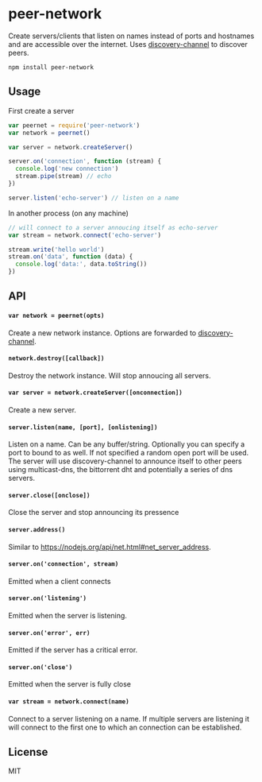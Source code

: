 # peer-network

Create servers/clients that listen on names instead of ports and hostnames and are accessible over the internet.
Uses [discovery-channel](https://github.com/maxogden/discovery-channel) to discover peers.

```
npm install peer-network
```

## Usage

First create a server

``` js
var peernet = require('peer-network')
var network = peernet()

var server = network.createServer()

server.on('connection', function (stream) {
  console.log('new connection')
  stream.pipe(stream) // echo
})

server.listen('echo-server') // listen on a name
```

In another process (on any machine)

``` js
// will connect to a server annoucing itself as echo-server
var stream = network.connect('echo-server')

stream.write('hello world')
stream.on('data', function (data) {
  console.log('data:', data.toString())
})
```

## API

#### `var network = peernet(opts)`

Create a new network instance. Options are forwarded to [discovery-channel](https://github.com/maxogden/discovery-channel).

#### `network.destroy([callback])`

Destroy the network instance. Will stop annoucing all servers.

#### `var server = network.createServer([onconnection])`

Create a new server.

#### `server.listen(name, [port], [onlistening])`

Listen on a name. Can be any buffer/string. Optionally you can specify a port to bound to as well. If not specified a random open port will be used.
The server will use discovery-channel to announce itself to other peers using multicast-dns, the bittorrent dht and potentially a series of dns servers.

#### `server.close([onclose])`

Close the server and stop announcing its pressence

#### `server.address()`

Similar to https://nodejs.org/api/net.html#net_server_address.

#### `server.on('connection', stream)`

Emitted when a client connects

#### `server.on('listening')`

Emitted when the server is listening.

#### `server.on('error', err)`

Emitted if the server has a critical error.

#### `server.on('close')`

Emitted when the server is fully close

#### `var stream = network.connect(name)`

Connect to a server listening on a name. If multiple servers are listening it will connect to the first one to which an connection can be established.

## License

MIT
